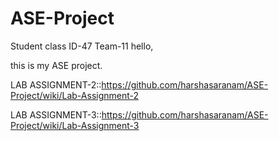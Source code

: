 # ASE-Project

Student class ID-47
Team-11
hello,

this is my ASE project.

LAB ASSIGNMENT-2::https://github.com/harshasaranam/ASE-Project/wiki/Lab-Assignment-2

LAB ASSIGNMENT-3::https://github.com/harshasaranam/ASE-Project/wiki/Lab-Assignment-3
